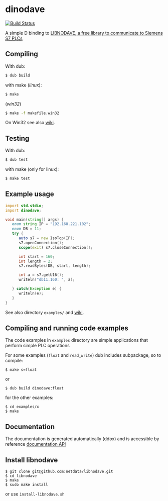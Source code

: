 # dinodave
[![Build Status](https://travis-ci.org/o3o/ghpagest-test.svg?branch=master)](https://travis-ci.org/o3o/ghpagest-test)

A simple D binding to [LIBNODAVE, a free library to communicate to Siemens S7 PLCs](https://github.com/netdata/libnodave)

## Compiling
With dub:

```sh
$ dub build
```
with make (_linux_):
```sh
$ make
```
(_win32_)
```sh
$ make -f makefile.win32
```

On Win32 see also [wiki](https://github.com/o3o/dinodave/wiki/Compiling%20for%20Win32).

## Testing
With dub:

```sh
$ dub test
```

with make (only for linux):

```sh
$ make test
```

## Example usage
```D
import std.stdio;
import dinodave;

void main(string[] args) {
   enum string IP = "192.168.221.102";
   enum DB = 11;
   try {
      auto s7 = new IsoTcp(IP);
      s7.openConnection();
      scope(exit) s7.closeConnection();

      int start = 160;
      int length = 2;
      s7.readBytes(DB, start, length);

      int a = s7.getU16();
      writeln("db11.160: ", a);

   } catch(Exception e) {
      writeln(e);
   }
}
```

See also directory `examples/` and [wiki](https://github.com/o3o/dinodave/wiki/).

## Compiling and running code examples

The code examples in `examples` directory are simple applications that perform simple PLC operations

For some examples (`float` and `read_write`) dub includes subpackage, so to compile:

```
$ make s=float
```
or
```
$ dub build dinodave:float
````

for the other examples:
```
$ cd examples/x
$ make
```

## Documentation
The documentation is generated automatically (ddox) and is accessible by reference [documentation API](https://o3o.github.io/ghpagest-test/)


## Install libnodave

```
$ git clone git@github.com:netdata/libnodave.git
$ cd libnodave
$ make
$ sudo make install
```

or use `install-libnodave.sh`
